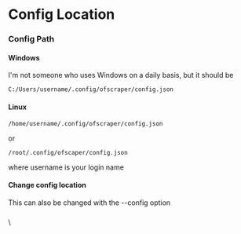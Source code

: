 # Config Location

### Config Path

#### Windows

I'm not someone who uses Windows on a daily basis, but it should be

```
C:/Users/username/.config/ofscraper/config.json
```

#### Linux

```
/home/username/.config/ofscraper/config.json
```

or

```
/root/.config/ofscaper/config.json
```

where username is your login name

#### Change config location

This can also be changed with the --config option

###

\
